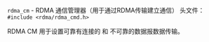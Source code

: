 `rdma_cm`  - RDMA 通信管理器（用于通过RDMA传输建立通信）
头文件：`#include <rdma/rdma_cmd.h>`

RDMA CM 用于设置可靠有连接的 和 不可靠的数据报数据传输。